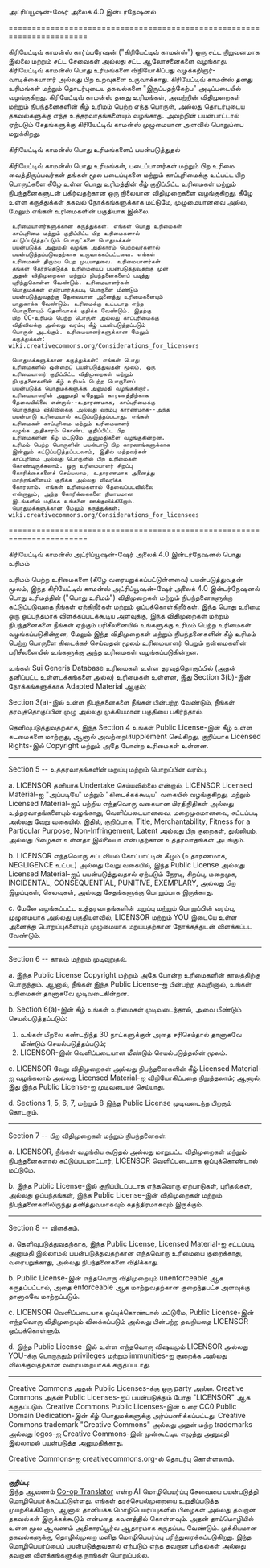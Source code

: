 <!--
CO_OP_TRANSLATOR_METADATA:
{
  "original_hash": "45ab63a2cd8f5faef6c9b150618837a4",
  "translation_date": "2025-10-11T11:27:12+00:00",
  "source_file": "lessons/sketchnotes/LICENSE.md",
  "language_code": "ta"
}
-->
அட்ரிப்யூஷன்-ஷேர் அலைக் 4.0 இன்டர்நேஷனல்

=======================================================================

கிரியேட்டிவ் காமன்ஸ் கார்ப்பரேஷன் ("கிரியேட்டிவ் காமன்ஸ்") ஒரு சட்ட நிறுவனமாக இல்லை மற்றும் சட்ட சேவைகள் அல்லது சட்ட ஆலோசனைகளை வழங்காது. கிரியேட்டிவ் காமன்ஸ் பொது உரிமங்களை விநியோகிப்பது வழக்கறிஞர்-வாடிக்கையாளர் அல்லது பிற உறவுகளை உருவாக்காது. கிரியேட்டிவ் காமன்ஸ் தனது உரிமங்கள் மற்றும் தொடர்புடைய தகவல்களை "இருப்பதற்கேற்ப" அடிப்படையில் வழங்குகிறது. கிரியேட்டிவ் காமன்ஸ் தனது உரிமங்கள், அவற்றின் விதிமுறைகள் மற்றும் நிபந்தனைகளின் கீழ் உரிமம் பெற்ற எந்த பொருள், அல்லது தொடர்புடைய தகவல்களுக்கு எந்த உத்தரவாதங்களையும் வழங்காது. அவற்றின் பயன்பாட்டால் ஏற்படும் சேதங்களுக்கு கிரியேட்டிவ் காமன்ஸ் முழுமையான அளவில் பொறுப்பை மறுக்கிறது.

கிரியேட்டிவ் காமன்ஸ் பொது உரிமங்களைப் பயன்படுத்துதல்

கிரியேட்டிவ் காமன்ஸ் பொது உரிமங்கள், படைப்பாளர்கள் மற்றும் பிற உரிமை வைத்திருப்பவர்கள் தங்கள் மூல படைப்புகளை மற்றும் காப்புரிமைக்கு உட்பட்ட பிற பொருட்களை கீழே உள்ள பொது உரிமத்தின் கீழ் குறிப்பிட்ட உரிமைகள் மற்றும் நிபந்தனைகளுடன் பகிர்வதற்கான ஒரு நிலையான விதிமுறைகளை வழங்குகிறது. கீழே உள்ள கருத்துக்கள் தகவல் நோக்கங்களுக்காக மட்டுமே, முழுமையானவை அல்ல, மேலும் எங்கள் உரிமைகளின் பகுதியாக இல்லை.

     உரிமையாளர்களுக்கான கருத்துக்கள்: எங்கள் பொது உரிமைகள்
     காப்புரிமை மற்றும் குறிப்பிட்ட பிற உரிமைகளால்
     கட்டுப்படுத்தப்படும் பொருட்களை பொதுமக்கள்
     பயன்படுத்த அனுமதி வழங்க அதிகாரம் பெற்றவர்களால்
     பயன்படுத்தப்படுவதற்காக உருவாக்கப்பட்டவை. எங்கள்
     உரிமைகள் திரும்ப பெற முடியாதவை. உரிமையாளர்கள்
     தங்கள் தேர்ந்தெடுத்த உரிமையைப் பயன்படுத்துவதற்கு முன்
     அதன் விதிமுறைகள் மற்றும் நிபந்தனைகளைப் படித்து
     புரிந்துகொள்ள வேண்டும். உரிமையாளர்கள்
     பொதுமக்கள் எதிர்பார்த்தபடி பொருளை மீண்டும்
     பயன்படுத்துவதற்கு தேவையான அனைத்து உரிமைகளையும்
     பாதுகாக்க வேண்டும். உரிமைக்கு உட்படாத எந்த
     பொருளையும் தெளிவாகக் குறிக்க வேண்டும். இதற்கு
     பிற CC-உரிமம் பெற்ற பொருள் அல்லது காப்புரிமைக்கு
     விதிவிலக்கு அல்லது வரம்பு கீழ் பயன்படுத்தப்படும்
     பொருள் அடங்கும். உரிமையாளர்களுக்கான மேலும்
     கருத்துக்கள்:
	wiki.creativecommons.org/Considerations_for_licensors

     பொதுமக்களுக்கான கருத்துக்கள்: எங்கள் பொது
     உரிமைகளில் ஒன்றைப் பயன்படுத்துவதன் மூலம், ஒரு
     உரிமையாளர் குறிப்பிட்ட விதிமுறைகள் மற்றும்
     நிபந்தனைகளின் கீழ் உரிமம் பெற்ற பொருளைப்
     பயன்படுத்த பொதுமக்களுக்கு அனுமதி வழங்குகிறார்.
     உரிமையாளரின் அனுமதி ஏதேனும் காரணத்திற்காக
     தேவையில்லை என்றால்--உதாரணமாக, காப்புரிமைக்கு
     பொருந்தும் விதிவிலக்கு அல்லது வரம்பு காரணமாக--அந்த
     பயன்பாடு உரிமையால் கட்டுப்படுத்தப்படாது. எங்கள்
     உரிமைகள் காப்புரிமை மற்றும் உரிமையாளர்
     வழங்க அதிகாரம் கொண்ட குறிப்பிட்ட பிற
     உரிமைகளின் கீழ் மட்டுமே அனுமதிகளை வழங்குகின்றன.
     உரிமம் பெற்ற பொருளின் பயன்பாடு பிற காரணங்களுக்காக
     இன்னும் கட்டுப்படுத்தப்படலாம், இதில் மற்றவர்கள்
     காப்புரிமை அல்லது பொருளில் பிற உரிமைகள்
     கொண்டிருக்கலாம். ஒரு உரிமையாளர் சிறப்பு
     கோரிக்கைகளைச் செய்யலாம், உதாரணமாக அனைத்து
     மாற்றங்களையும் குறிக்க அல்லது விவரிக்க
     கோரலாம். எங்கள் உரிமைகளால் தேவைப்படவில்லை
     என்றாலும், அந்த கோரிக்கைகளை நியாயமான
     இடங்களில் மதிக்க உங்களை ஊக்குவிக்கிறோம்.
     பொதுமக்களுக்கான மேலும் கருத்துக்கள்:
	wiki.creativecommons.org/Considerations_for_licensees

=======================================================================

கிரியேட்டிவ் காமன்ஸ் அட்ரிப்யூஷன்-ஷேர் அலைக் 4.0 இன்டர்நேஷனல் பொது உரிமம்

உரிமம் பெற்ற உரிமைகளை (கீழே வரையறுக்கப்பட்டுள்ளவை) பயன்படுத்துவதன் மூலம், இந்த கிரியேட்டிவ் காமன்ஸ் அட்ரிப்யூஷன்-ஷேர் அலைக் 4.0 இன்டர்நேஷனல் பொது உரிமத்தின் ("பொது உரிமம்") விதிமுறைகள் மற்றும் நிபந்தனைகளுக்கு கட்டுப்படுவதை நீங்கள் ஏற்கிறீர்கள் மற்றும் ஒப்புக்கொள்கிறீர்கள். இந்த பொது உரிமை ஒரு ஒப்பந்தமாக விளக்கப்படக்கூடிய அளவுக்கு, இந்த விதிமுறைகள் மற்றும் நிபந்தனைகளை நீங்கள் ஏற்கும் பரிசீலனையில் உங்களுக்கு உரிமம் பெற்ற உரிமைகள் வழங்கப்படுகின்றன, மேலும் இந்த விதிமுறைகள் மற்றும் நிபந்தனைகளின் கீழ் உரிமம் பெற்ற பொருளை கிடைக்கச் செய்வதன் மூலம் உரிமையாளர் பெறும் நன்மைகளின் பரிசீலனையில் உங்களுக்கு அந்த உரிமைகள் வழங்கப்படுகின்றன.


உங்கள் Sui Generis Database உரிமைகள் உள்ள தரவுத்தொகுப்பில் (அதன் தனிப்பட்ட உள்ளடக்கங்களை அல்ல) உரிமைகள் உள்ளன, இது Section 3(b)-இன் நோக்கங்களுக்காக Adapted Material ஆகும்;  

Section 3(a)-இல் உள்ள நிபந்தனைகளை நீங்கள் பின்பற்ற வேண்டும், நீங்கள் தரவுத்தொகுப்பின் முழு அல்லது முக்கியமான பகுதியை பகிர்ந்தால்.  

தெளிவுபடுத்துவதற்காக, இந்த Section 4 உங்கள் Public License-இன் கீழ் உள்ள கடமைகளை மாற்றாது, ஆனால் அவற்றைเสupplement செய்கிறது, குறிப்பாக Licensed Rights-இல் Copyright மற்றும் அதே போன்ற உரிமைகள் உள்ளன.  

---

Section 5 -- உத்தரவாதங்களின் மறுப்பு மற்றும் பொறுப்பின் வரம்பு.  

a. LICENSOR தனியாக Undertake செய்யவில்லை என்றால், LICENSOR Licensed Material-ஐ "அப்படியே" மற்றும் "கிடைக்கக்கூடிய" வகையில் வழங்குகிறது, மற்றும் Licensed Material-ஐப் பற்றிய எந்தவொரு வகையான பிரதிநிதிகள் அல்லது உத்தரவாதங்களையும் வழங்காது, வெளிப்படையானவை, மறைமுகமானவை, சட்டப்படி அல்லது வேறு வகையில். இதில், குறிப்பாக, Title, Merchantability, Fitness for a Particular Purpose, Non-Infringement, Latent அல்லது பிற குறைகள், துல்லியம், அல்லது பிழைகள் உள்ளதா இல்லையா என்பதற்கான உத்தரவாதங்கள் அடங்கும்.  

b. LICENSOR எந்தவொரு சட்டவியல் கோட்பாட்டின் கீழும் (உதாரணமாக, NEGLIGENCE உட்பட) அல்லது வேறு வகையில், இந்த Public License அல்லது Licensed Material-ஐப் பயன்படுத்துவதால் ஏற்படும் நேரடி, சிறப்பு, மறைமுக, INCIDENTAL, CONSEQUENTIAL, PUNITIVE, EXEMPLARY, அல்லது பிற இழப்புகள், செலவுகள், அல்லது சேதங்களுக்கு பொறுப்பாக இருக்காது.  

c. மேலே வழங்கப்பட்ட உத்தரவாதங்களின் மறுப்பு மற்றும் பொறுப்பின் வரம்பு, முழுமையாக அல்லது பகுதியளவில், LICENSOR மற்றும் YOU இடையே உள்ள அனைத்து பொறுப்புகளையும் முழுமையாக மறுப்பதற்கான நோக்கத்துடன் விளக்கப்பட வேண்டும்.  

---

Section 6 -- காலம் மற்றும் முடிவுறுதல்.  

a. இந்த Public License Copyright மற்றும் அதே போன்ற உரிமைகளின் காலத்திற்கு பொருந்தும். ஆனால், நீங்கள் இந்த Public License-ஐ பின்பற்ற தவறினால், உங்கள் உரிமைகள் தானாகவே முடிவடைகின்றன.  

b. Section 6(a)-இன் கீழ் உங்கள் உரிமைகள் முடிவடைந்தால், அவை மீண்டும் செயல்படுத்தப்படும்:  
   1. உங்கள் மீறலை கண்டறிந்த 30 நாட்களுக்குள் அதை சரிசெய்தால் தானாகவே மீண்டும் செயல்படுத்தப்படும்;  
   2. LICENSOR-இன் வெளிப்படையான மீண்டும் செயல்படுத்தலின் மூலம்.  

c. LICENSOR வேறு விதிமுறைகள் அல்லது நிபந்தனைகளின் கீழ் Licensed Material-ஐ வழங்கலாம் அல்லது Licensed Material-ஐ விநியோகிப்பதை நிறுத்தலாம்; ஆனால், இது இந்த Public License-ஐ முடிவடையச் செய்யாது.  

d. Sections 1, 5, 6, 7, மற்றும் 8 இந்த Public License முடிவடைந்த பிறகும் தொடரும்.  

---

Section 7 -- பிற விதிமுறைகள் மற்றும் நிபந்தனைகள்.  

a. LICENSOR, நீங்கள் வழங்கிய கூடுதல் அல்லது மாறுபட்ட விதிமுறைகள் மற்றும் நிபந்தனைகளால் கட்டுப்படமாட்டார், LICENSOR வெளிப்படையாக ஒப்புக்கொண்டால் மட்டுமே.  

b. இந்த Public License-இல் குறிப்பிடப்படாத எந்தவொரு ஏற்பாடுகள், புரிதல்கள், அல்லது ஒப்பந்தங்கள், இந்த Public License-இன் விதிமுறைகள் மற்றும் நிபந்தனைகளிலிருந்து தனித்துவமாகவும் சுதந்திரமாகவும் இருக்கும்.  

---

Section 8 -- விளக்கம்.  

a. தெளிவுபடுத்துவதற்காக, இந்த Public License, Licensed Material-ஐ சட்டப்படி அனுமதி இல்லாமல் பயன்படுத்துவதற்கான எந்தவொரு உரிமையை குறைக்காது, வரையறுக்காது, அல்லது நிபந்தனைகளை விதிக்காது.  

b. Public License-இன் எந்தவொரு விதிமுறையும் unenforceable ஆக கருதப்பட்டால், அதை enforceable ஆக மாற்றுவதற்கான குறைந்தபட்ச அளவுக்கு தானாகவே மாற்றப்படும்.  

c. LICENSOR வெளிப்படையாக ஒப்புக்கொண்டால் மட்டுமே, Public License-இன் எந்தவொரு விதிமுறையும் விலக்கப்படும் அல்லது பின்பற்ற தவறியதை LICENSOR ஒப்புக்கொள்ளும்.  

d. இந்த Public License-இல் உள்ள எந்தவொரு விஷயமும் LICENSOR அல்லது YOU-க்கு பொருந்தும் privileges மற்றும் immunities-ஐ குறைக்க அல்லது விலக்குவதற்கான வரையறையாகக் கருதப்படாது.  

---

Creative Commons அதன் Public Licenses-க்கு ஒரு party அல்ல. Creative Commons அதன் Public Licenses-ஐப் பயன்படுத்தும் போது "LICENSOR" ஆக கருதப்படும். Creative Commons Public Licenses-இன் உரை CC0 Public Domain Dedication-இன் கீழ் பொதுமக்களுக்கு அர்ப்பணிக்கப்பட்டது. Creative Commons trademark "Creative Commons" அல்லது அதன் மற்ற trademarks அல்லது logos-ஐ Creative Commons-இன் முன்கூட்டிய எழுத்து அனுமதி இல்லாமல் பயன்படுத்த அனுமதிக்காது.  

Creative Commons-ஐ creativecommons.org-ல் தொடர்பு கொள்ளலாம்.  

---

**குறிப்பு**:  
இந்த ஆவணம் [Co-op Translator](https://github.com/Azure/co-op-translator) என்ற AI மொழிபெயர்ப்பு சேவையை பயன்படுத்தி மொழிபெயர்க்கப்பட்டுள்ளது. எங்கள் தரச்செயல்முறையை உறுதிப்படுத்த முயற்சிக்கிறோம், ஆனால் தானியக்க மொழிபெயர்ப்புகளில் பிழைகள் அல்லது தவறான தகவல்கள் இருக்கக்கூடும் என்பதை கவனத்தில் கொள்ளவும். அதன் தாய்மொழியில் உள்ள மூல ஆவணம் அதிகாரப்பூர்வ ஆதாரமாக கருதப்பட வேண்டும். முக்கியமான தகவல்களுக்கு, தொழில்முறை மனித மொழிபெயர்ப்பு பரிந்துரைக்கப்படுகிறது. இந்த மொழிபெயர்ப்பைப் பயன்படுத்துவதால் ஏற்படும் எந்த தவறான புரிதல்கள் அல்லது தவறான விளக்கங்களுக்கு நாங்கள் பொறுப்பல்ல.